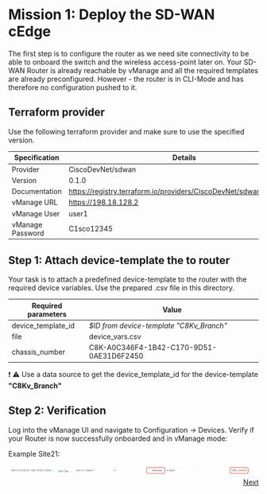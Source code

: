 # Mission 1: Deploy the SD-WAN cEdge

The first step is to configure the router as we need site connectivity to be able to onboard the switch and the wireless access-point later on.
Your SD-WAN Router is already reachable by vManage and all the required templates are already preconfigured. However - the router is in CLI-Mode and has therefore no configuration pushed to it.

## Terraform provider

Use the following terraform provider and make sure to use the specified version.

| Specification    | Details                                                               |
| ---------------- | --------------------------------------------------------------------- |
| Provider         | CiscoDevNet/sdwan                                                     |
| Version          | 0.1.0                                                                 |
| Documentation    | https://registry.terraform.io/providers/CiscoDevNet/sdwan/latest/docs |
| vManage URL      | https://198.18.128.2                                                  |
| vManage User     | user1                                                                 |
| vManage Password | C1sco12345                                                            |

## Step 1: Attach device-template the to router

Your task is to attach a predefined device-template to the router with the required device variables. Use the prepared .csv file in this directory.

| Required parameters | Value                                    |
| ------------------- | ---------------------------------------- |
| device_template_id  | _$ID from device-template "C8Kv_Branch"_ |
| file                | device_vars.csv                          |
| chassis_number      | C8K-A0C346F4-1B42-C170-9D51-0AE31D6F2450 |

:exclamation: :warning: Use a data source to get the device_template_id for the device-template **"C8Kv_Branch"**

## Step 2: Verification

Log into the vManage UI and navigate to Configuration -> Devices.
Verify if your Router is now successfully onboarded and in vManage mode:

Example Site21:

<img src=../../img/sd-wan.jpg/>

<div align="right">
  <a href='../Mission 2/README.md'>Next</a>
</div>
